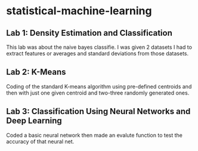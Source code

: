 # statistical-machine-learning

## Lab 1: Density Estimation and Classification
This lab was about the naive bayes classifie. I was given 2 datasets I had to extract features or averages and standard deviations from those datasets.


## Lab 2: K-Means
Coding of the standard K-means algorithm using pre-defined centroids and then with just one 
given centroid and two-three randomly generated ones.


## Lab 3: Classification Using Neural Networks and Deep Learning
Coded a basic neural network then made an evalute function to test the accuracy of that
neural net.
